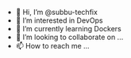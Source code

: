 - 👋 Hi, I’m @subbu-techfix
- 👀 I’m interested in DevOps
- 🌱 I’m currently learning Dockers
- 💞️ I’m looking to collaborate on ...
- 📫 How to reach me ...

<!---
subbu-techfix/subbu-techfix is a ✨ special ✨ repository because its `README.md` (this file) appears on your GitHub profile.
You can click the Preview link to take a look at your changes.
--->
